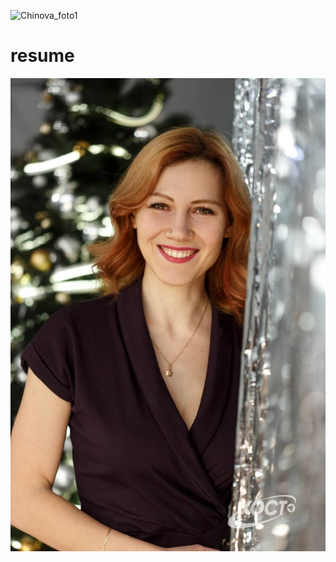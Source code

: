 ![Chinova_foto1](https://user-images.githubusercontent.com/66442208/130430568-92fe8c7e-93b4-494a-aad1-ad6145952cba.jpg)
# resume

![photo](Chinova_foto1.jpg)
